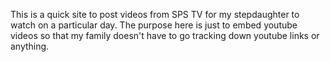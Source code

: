 This is a quick site to post videos from SPS TV for my stepdaughter to watch on a particular day.
The purpose here is just to embed youtube videos so that my family
doesn't have to go tracking down youtube links or anything.
